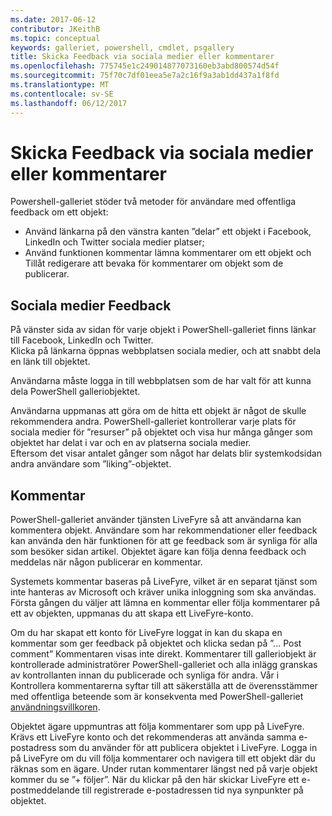 ```yaml
---
ms.date: 2017-06-12
contributor: JKeithB
ms.topic: conceptual
keywords: galleriet, powershell, cmdlet, psgallery
title: Skicka Feedback via sociala medier eller kommentarer
ms.openlocfilehash: 775745e1c249014877073160eb3abd800574d54f
ms.sourcegitcommit: 75f70c7df01eea5e7a2c16f9a3ab1dd437a1f8fd
ms.translationtype: MT
ms.contentlocale: sv-SE
ms.lasthandoff: 06/12/2017
---
```

# <a name="providing-feedback-via-social-media-or-comments"></a>Skicka Feedback via sociala medier eller kommentarer

Powershell-galleriet stöder två metoder för användare med offentliga feedback om ett objekt:

* Använd länkarna på den vänstra kanten ”delar” ett objekt i Facebook, LinkedIn och Twitter sociala medier platser;
* Använd funktionen kommentar lämna kommentarer om ett objekt och Tillåt redigerare att bevaka för kommentarer om objekt som de publicerar.

## <a name="social-media-feedback"></a>Sociala medier Feedback
På vänster sida av sidan för varje objekt i PowerShell-galleriet finns länkar till Facebook, LinkedIn och Twitter.   
Klicka på länkarna öppnas webbplatsen sociala medier, och att snabbt dela en länk till objektet.

Användarna måste logga in till webbplatsen som de har valt för att kunna dela PowerShell galleriobjektet.     

Användarna uppmanas att göra om de hitta ett objekt är något de skulle rekommendera andra. PowerShell-galleriet kontrollerar varje plats för sociala medier för ”resurser” på objektet och visa hur många gånger som objektet har delat i var och en av platserna sociala medier.  
Eftersom det visar antalet gånger som något har delats blir systemkodsidan andra användare som ”liking”-objektet.


## <a name="comments"></a>Kommentar
PowerShell-galleriet använder tjänsten LiveFyre så att användarna kan kommentera objekt.
Användare som har rekommendationer eller feedback kan använda den här funktionen för att ge feedback som är synliga för alla som besöker sidan artikel.
Objektet ägare kan följa denna feedback och meddelas när någon publicerar en kommentar. 

Systemets kommentar baseras på LiveFyre, vilket är en separat tjänst som inte hanteras av Microsoft och kräver unika inloggning som ska användas.  
Första gången du väljer att lämna en kommentar eller följa kommentarer på ett av objekten, uppmanas du att skapa ett LiveFyre-konto.

Om du har skapat ett konto för LiveFyre loggat in kan du skapa en kommentar som ger feedback på objektet och klicka sedan på ”... Post comment” Kommentaren visas inte direkt. Kommentarer till galleriobjekt är kontrollerade administratörer PowerShell-galleriet och alla inlägg granskas av kontrollanten innan du publicerade och synliga för andra.
Vår i Kontrollera kommentarerna syftar till att säkerställa att de överensstämmer med offentliga beteende som är konsekventa med PowerShell-galleriet [användningsvillkoren](https://www.powershellgallery.com/policies/Terms).  

Objektet ägare uppmuntras att följa kommentarer som upp på LiveFyre. Krävs ett LiveFyre konto och det rekommenderas att använda samma e-postadress som du använder för att publicera objektet i LiveFyre. Logga in på LiveFyre om du vill följa kommentarer och navigera till ett objekt där du räknas som en ägare. Under rutan kommentarer längst ned på varje objekt kommer du se ”+ följer”. När du klickar på den här skickar LiveFyre ett e-postmeddelande till registrerade e-postadressen tid nya synpunkter på objektet.

